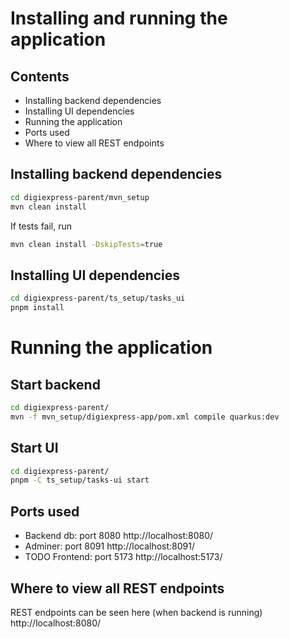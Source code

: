 # Installing and running the application

## Contents

* Installing backend dependencies
* Installing UI dependencies
* Running the application
* Ports used
* Where to view all REST endpoints

## Installing backend dependencies

```bash
cd digiexpress-parent/mvn_setup
mvn clean install
```

If tests fail, run 

```bash
mvn clean install -DskipTests=true
```

## Installing UI dependencies

```bash
cd digiexpress-parent/ts_setup/tasks_ui
pnpm install
```

# Running the application

## Start backend

```bash
cd digiexpress-parent/
mvn -f mvn_setup/digiexpress-app/pom.xml compile quarkus:dev
```

## Start UI

```bash
cd digiexpress-parent/ 
pnpm -C ts_setup/tasks-ui start
```

## Ports used

* Backend db: port 8080 http://localhost:8080/    
* Adminer: port 8091 http://localhost:8091/  
* TODO Frontend: port 5173 http://localhost:5173/   

## Where to view all REST endpoints

REST endpoints can be seen here (when backend is running)    
http://localhost:8080/